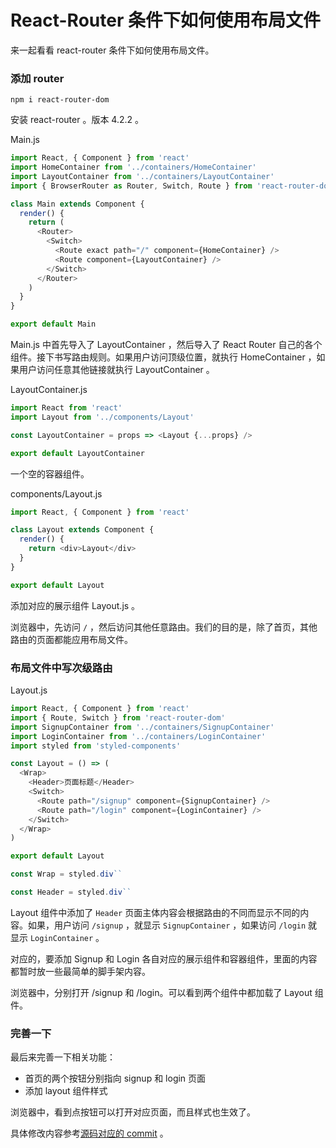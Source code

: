 # React-Router 条件下如何使用布局文件

来一起看看 react-router 条件下如何使用布局文件。

### 添加 router

```
npm i react-router-dom
```

安装 react-router 。版本 4.2.2 。

Main.js

```js
import React, { Component } from 'react'
import HomeContainer from '../containers/HomeContainer'
import LayoutContainer from '../containers/LayoutContainer'
import { BrowserRouter as Router, Switch, Route } from 'react-router-dom'

class Main extends Component {
  render() {
    return (
      <Router>
        <Switch>
          <Route exact path="/" component={HomeContainer} />
          <Route component={LayoutContainer} />
        </Switch>
      </Router>
    )
  }
}

export default Main
```

Main.js 中首先导入了 LayoutContainer ，然后导入了 React Router 自己的各个组件。接下书写路由规则。如果用户访问顶级位置，就执行 HomeContainer ，如果用户访问任意其他链接就执行 LayoutContainer 。

LayoutContainer.js

```js
import React from 'react'
import Layout from '../components/Layout'

const LayoutContainer = props => <Layout {...props} />

export default LayoutContainer
```

一个空的容器组件。

components/Layout.js

```js
import React, { Component } from 'react'

class Layout extends Component {
  render() {
    return <div>Layout</div>
  }
}

export default Layout
```

添加对应的展示组件 Layout.js 。

浏览器中，先访问 `/` ，然后访问其他任意路由。我们的目的是，除了首页，其他路由的页面都能应用布局文件。

### 布局文件中写次级路由

Layout.js

```js
import React, { Component } from 'react'
import { Route, Switch } from 'react-router-dom'
import SignupContainer from '../containers/SignupContainer'
import LoginContainer from '../containers/LoginContainer'
import styled from 'styled-components'

const Layout = () => (
  <Wrap>
    <Header>页面标题</Header>
    <Switch>
      <Route path="/signup" component={SignupContainer} />
      <Route path="/login" component={LoginContainer} />
    </Switch>
  </Wrap>
)

export default Layout

const Wrap = styled.div``

const Header = styled.div``
```

Layout 组件中添加了 `Header` 页面主体内容会根据路由的不同而显示不同的内容。如果，用户访问 `/signup` ，就显示 `SignupContainer` ，如果访问 `/login` 就显示 `LoginContainer` 。

对应的，要添加 Signup 和 Login 各自对应的展示组件和容器组件，里面的内容都暂时放一些最简单的脚手架内容。

浏览器中，分别打开 /signup 和 /login。可以看到两个组件中都加载了 Layout 组件。

### 完善一下

最后来完善一下相关功能：

* 首页的两个按钮分别指向 signup 和 login 页面
* 添加 layout 组件样式

浏览器中，看到点按钮可以打开对应页面，而且样式也生效了。

具体修改内容参考[源码对应的 commit](https://github.com/haoqicat/yummy-v2/commit/f5904a8f965406535774fe30b0ac8744d746ada8) 。
